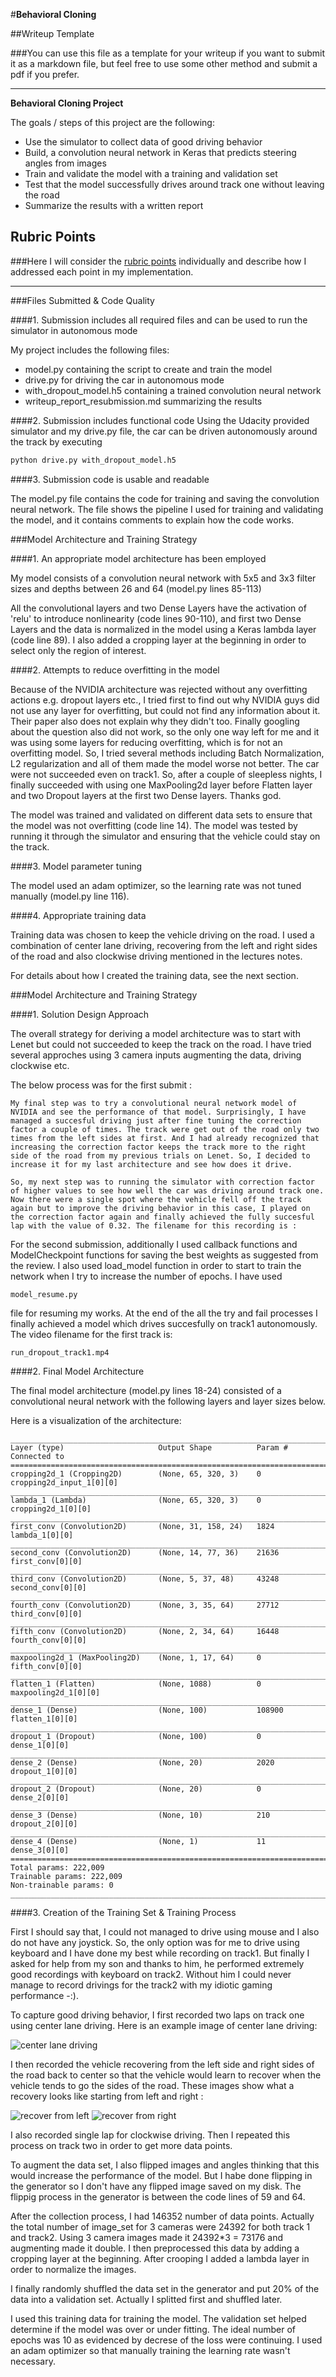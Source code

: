 #**Behavioral Cloning** 

##Writeup Template

###You can use this file as a template for your writeup if you want to submit it as a markdown file, but feel free to use some other method and submit a pdf if you prefer.

---

**Behavioral Cloning Project**

The goals / steps of this project are the following:
* Use the simulator to collect data of good driving behavior
* Build, a convolution neural network in Keras that predicts steering angles from images
* Train and validate the model with a training and validation set
* Test that the model successfully drives around track one without leaving the road
* Summarize the results with a written report


[//]: # (Image References)

[image1]: ./examples/placeholder.png "Model Visualization"
[image2]: ./examples/placeholder.png "Grayscaling"
[image3]: ./examples/placeholder_small.png "Recovery Image"
[image4]: ./examples/placeholder_small.png "Recovery Image"
[image5]: ./examples/placeholder_small.png "Recovery Image"
[image6]: ./examples/placeholder_small.png "Normal Image"
[image7]: ./examples/placeholder_small.png "Flipped Image"

## Rubric Points
###Here I will consider the [rubric points](https://review.udacity.com/#!/rubrics/432/view) individually and describe how I addressed each point in my implementation.  

---
###Files Submitted & Code Quality

####1. Submission includes all required files and can be used to run the simulator in autonomous mode

My project includes the following files:

* model.py containing the script to create and train the model
* drive.py for driving the car in autonomous mode
* with_dropout_model.h5 containing a trained convolution neural network 
* writeup_report_resubmission.md summarizing the results

####2. Submission includes functional code
Using the Udacity provided simulator and my drive.py file, the car can be driven autonomously around the track by executing 

```sh
python drive.py with_dropout_model.h5
```

####3. Submission code is usable and readable

The model.py file contains the code for training and saving the convolution neural network. The file shows the pipeline I used for training and validating the model, and it contains comments to explain how the code works.

###Model Architecture and Training Strategy

####1. An appropriate model architecture has been employed

My model consists of a convolution neural network with 5x5 and 3x3 filter sizes and depths between 26 and 64 (model.py lines 85-113) 

All the convolutional layers and two Dense Layers have the activation of 'relu' to introduce nonlinearity (code lines 90-110), and first two Dense Layers  and the data is normalized in the model using a Keras lambda layer (code line 89). I also added a cropping layer at the beginning in order to select only the region of interest.

####2. Attempts to reduce overfitting in the model

Because of the NVIDIA architecture was rejected without any overfitting actions e.g. dropout layers etc., I tried first to find out why NVIDIA guys did not use any layer for overfitting, but could not find any information about it. Their paper also does not explain why they didn't too. Finally googling about the question also did not work, so the only one way left for me and it was using some layers for reducing overfitting, which is for not an overfitting model. So, I tried several methods including Batch Normalization, L2 regularization and all of them made the model worse not better. The car were not succeeded even on track1. So, after a couple of sleepless nights, I finally succeeded with using one MaxPooling2d layer before Flatten layer and two Dropout layers at the first two Dense layers. Thanks god.

The model was trained and validated on different data sets to ensure that the model was not overfitting (code line 14). The model was tested by running it through the simulator and ensuring that the vehicle could stay on the track.

####3. Model parameter tuning

The model used an adam optimizer, so the learning rate was not tuned manually (model.py line 116).

####4. Appropriate training data

Training data was chosen to keep the vehicle driving on the road. I used a combination of center lane driving, recovering from the left and right sides of the road and also clockwise driving mentioned in the lectures notes. 

For details about how I created the training data, see the next section. 

###Model Architecture and Training Strategy

####1. Solution Design Approach

The overall strategy for deriving a model architecture was to start with Lenet but could not succeeded to keep the track on the road. I have tried several approches using 3 camera inputs augmenting the data, driving clockwise etc.

The below process was for the first submit :
```
My final step was to try a convolutional neural network model of NVIDIA and see the performance of that model. Surprisingly, I have managed a succesful driving just after fine tuning the correction factor a couple of times. The track were get out of the road only two times from the left sides at first. And I had already recognized that increasing the correction factor keeps the track more to the right side of the road from my previous trials on Lenet. So, I decided to increase it for my last architecture and see how does it drive.

So, my next step was to running the simulator with correction factor of higher values to see how well the car was driving around track one. Now there were a single spot where the vehicle fell off the track again but to improve the driving behavior in this case, I played on the correction factor again and finally achieved the fully succesful lap with the value of 0.32. The filename for this recording is : 
```

For the second submission, additionally I used callback functions and ModelCheckpoint functions for saving the best weights as suggested from the review. I also used load_model function in order to start to train the network when I try to increase the number of epochs. I have used 

```
model_resume.py
```

file for resuming my works. 
At the end of the all the try and fail processes I finally achieved a model which drives succesfully on track1 autonomously.
The video filename for the first track is:

```
run_dropout_track1.mp4
```



####2. Final Model Architecture

The final model architecture (model.py lines 18-24) consisted of a convolutional neural network with the following layers and layer sizes below. 

Here is a visualization of the architecture:


```
____________________________________________________________________________________________________
Layer (type)                     Output Shape          Param #     Connected to                     
====================================================================================================
cropping2d_1 (Cropping2D)        (None, 65, 320, 3)    0           cropping2d_input_1[0][0]         
____________________________________________________________________________________________________
lambda_1 (Lambda)                (None, 65, 320, 3)    0           cropping2d_1[0][0]               
____________________________________________________________________________________________________
first_conv (Convolution2D)       (None, 31, 158, 24)   1824        lambda_1[0][0]                   
____________________________________________________________________________________________________
second_conv (Convolution2D)      (None, 14, 77, 36)    21636       first_conv[0][0]                 
____________________________________________________________________________________________________
third_conv (Convolution2D)       (None, 5, 37, 48)     43248       second_conv[0][0]                
____________________________________________________________________________________________________
fourth_conv (Convolution2D)      (None, 3, 35, 64)     27712       third_conv[0][0]                 
____________________________________________________________________________________________________
fifth_conv (Convolution2D)       (None, 2, 34, 64)     16448       fourth_conv[0][0]                
____________________________________________________________________________________________________
maxpooling2d_1 (MaxPooling2D)    (None, 1, 17, 64)     0           fifth_conv[0][0]                 
____________________________________________________________________________________________________
flatten_1 (Flatten)              (None, 1088)          0           maxpooling2d_1[0][0]             
____________________________________________________________________________________________________
dense_1 (Dense)                  (None, 100)           108900      flatten_1[0][0]                  
____________________________________________________________________________________________________
dropout_1 (Dropout)              (None, 100)           0           dense_1[0][0]                    
____________________________________________________________________________________________________
dense_2 (Dense)                  (None, 20)            2020        dropout_1[0][0]                  
____________________________________________________________________________________________________
dropout_2 (Dropout)              (None, 20)            0           dense_2[0][0]                    
____________________________________________________________________________________________________
dense_3 (Dense)                  (None, 10)            210         dropout_2[0][0]                  
____________________________________________________________________________________________________
dense_4 (Dense)                  (None, 1)             11          dense_3[0][0]                    
====================================================================================================
Total params: 222,009
Trainable params: 222,009
Non-trainable params: 0
____________________________________________________________________________________________________

```

####3. Creation of the Training Set & Training Process

First I should say that, I could not managed to drive using mouse and I also do not have any joystick. So, the only option was for me to drive using keyboard and I have done my best while recording on track1. But finally I asked for help from my son and thanks to him, he performed extremely good recordings with keyboard on track2. Without him I could never manage to record drivings for the track2 with my idiotic gaming performance -:).

To capture good driving behavior, I first recorded two laps on track one using center lane driving. Here is an example image of center lane driving:

![center lane driving](./project_images/center_lane_driving.jpg) 

I then recorded the vehicle recovering from the left side and right sides of the road back to center so that the vehicle would learn to recover when the vehicle tends to go the sides of the road. These images show what a recovery looks like starting from left and right :

![recover from left](./project_images/recover_from_left.jpg) 
![recover from right](./project_images/recover_from_right.jpg) 

I also recorded single lap for clockwise driving.
Then I repeated this process on track two in order to get more data points.

To augment the data set, I also flipped images and angles thinking that this would increase the performance of the model. But I habe done flipping in the generator so I don't have any flipped image saved on my disk. The flippig process in the generator is between the code lines of 59 and 64. 

After the collection process, I had 146352 number of data points. Actually the total number of image_set for 3 cameras were 24392 for both track 1 and track2. Using 3 camera images made it 24392*3 = 73176 and augmenting made it double. I then preprocessed this data by adding a cropping layer at the beginning. After crooping I added a lambda layer in order to normalize the images.

I finally randomly shuffled the data set in the generator and put 20% of the data into a validation set. Actually I splitted first and shuffled later.

I used this training data for training the model. The validation set helped determine if the model was over or under fitting. The ideal number of epochs was 10 as evidenced by decrese of the loss were continuing. I used an adam optimizer so that manually training the learning rate wasn't necessary.

